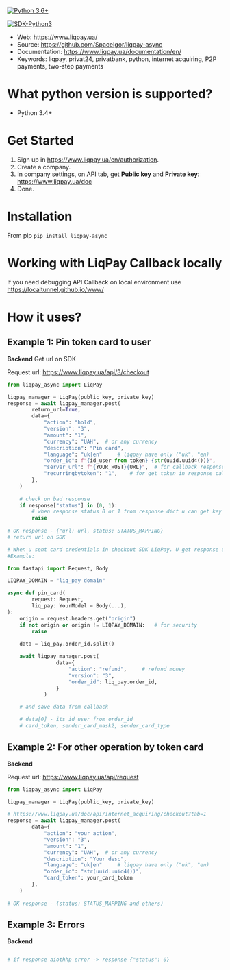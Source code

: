 [![Python 3.6+](https://img.shields.io/badge/python-3.6+-blue.svg)](https://www.python.org/downloads/release/python-360/)

[![SDK-Python3](https://www.liqpay.ua/logo_liqpay_main.svg)](https://www.liqpay.ua/documentation/api/home)

* Web: https://www.liqpay.ua/
* Source: https://github.com/SpaceIgor/liqpay-async
* Documentation: https://www.liqpay.ua/documentation/en/
* Keywords: liqpay, privat24, privatbank, python, internet acquiring, P2P payments, two-step payments


What python version is supported?
============
- Python 3.4+

Get Started
============
1. Sign up in https://www.liqpay.ua/en/authorization.
2. Create a company.
3. In company settings, on API tab, get **Public key** and **Private key**: https://www.liqpay.ua/doc
4. Done.

Installation
============
From pip
```pip install liqpay-async```

Working with LiqPay Callback locally
============
If you need debugging API Callback on local environment use https://localtunnel.github.io/www/

How it uses?
============

Example 1: Pin token card to user
-------

**Backend**
Get url on SDK 

Request url: https://www.liqpay.ua/api/3/checkout

```python
from liqpay_async import LiqPay

liqpay_manager = LiqPay(public_key, private_key)
response = await liqpay_manager.post( 
        return_url=True,
        data={
            "action": "hold",
            "version": "3",
            "amount": "1",
            "currency": "UAH",  # or any currency
            "description": "Pin card",
            "language": "uk|en"     # liqpay have only ("uk", "en)
            "order_id": f"{id_user from token} {str(uuid.uuid4())}",    # id_user from token need for pin card to user
            "server_url": f"{YOUR_HOST}{URL}",  # for callback response
            "recurringbytoken": "1",    # for get token in response callback
        },
    )
    
    # check on bad response
    if response["status"] in (0, 1):
        # when response status 0 or 1 from response dict u can get key 'err_code' - https://www.liqpay.ua/doc/api/errors
        raise
    
# OK response - {"url: url, status: STATUS_MAPPING}
# return url on SDK

# When u sent card credentials in checkout SDK LiqPay. U get response on the url(server_url) from request dict
#Example:

from fastapi import Request, Body

LIQPAY_DOMAIN = "liq_pay domain"

async def pin_card(
        request: Request,
        liq_pay: YourModel = Body(...),
):
    origin = request.headers.get("origin")
    if not origin or origin != LIQPAY_DOMAIN:   # for security
        raise 
    
    data = liq_pay.order_id.split()

    await liqpay_manager.post(
                data={
                    "action": "refund",     # refund money
                    "version": "3",
                    "order_id": liq_pay.order_id,
                }
            )

    # and save data from callback

    # data[0] - its id user from order_id
    # card_token, sender_card_mask2, sender_card_type

```

Example 2: For other operation by token card
-------

**Backend**

Request url: https://www.liqpay.ua/api/request

```python
from liqpay_async import LiqPay

liqpay_manager = LiqPay(public_key, private_key)

# https://www.liqpay.ua/doc/api/internet_acquiring/checkout?tab=1
response = await liqpay_manager.post( 
        data={
            "action": "your action",
            "version": "3",
            "amount": "1",
            "currency": "UAH",  # or any currency
            "description": "Your desc",
            "language": "uk|en"     # liqpay have only ("uk", "en)
            "order_id": "str(uuid.uuid4())",
            "card_token": your_card_token
        },
    )
    
# OK response - {status: STATUS_MAPPING and others)


```

Example 3: Errors
-------

**Backend**

```python

# if response aiothhp error -> response {"status": 0}


```